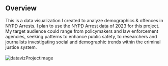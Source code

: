 ## Overview
This is a data visualization I created to analyze demographics & offences in NYPD Arrests. I plan to use the [NYPD Arrest data](https://data.cityofnewyork.us/Public-Safety/NYPD-Arrest-Data-Year-to-Date-/uip8-fykc) of 2023 for this project.  My target audience could range from policymakers and law enforcement agencies, seeking patterns to enhance public safety, to researchers and journalists investigating social and demographic trends within the criminal justice system.
<br />
<br />
![datavizProjectimage](https://github.com/Aakash-Sai/Visualization-NYPD-Arrests-2023/assets/56875895/c9b436db-10da-47d8-870d-c30ebb53dc49)
